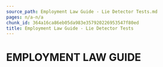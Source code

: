 ```yaml
---
source_path: Employment Law Guide - Lie Detector Tests.md
pages: n/a-n/a
chunk_id: 364a16ca86eb05da983e357920226953547f80ed
title: Employment Law Guide - Lie Detector Tests
---
```

# EMPLOYMENT LAW GUIDE
